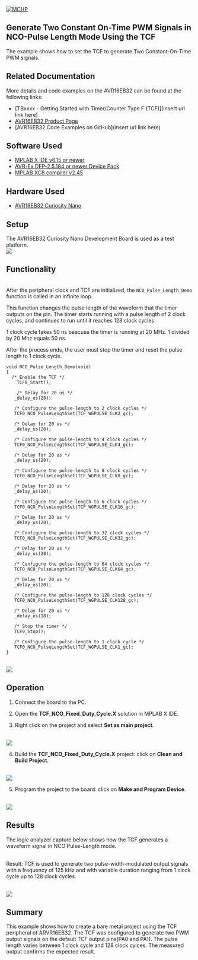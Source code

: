 [![MCHP](../images/microchip.png)](https://www.microchip.com)

## Generate Two Constant On-Time PWM Signals in NCO-Pulse Length Mode Using the TCF

The example shows how to set the TCF to generate Two Constant-On-Time PWM signals.

## Related Documentation
More details and code examples on the AVR16EB32 can be found at the following links:
- [TBxxxx - Getting Started with Timer/Counter Type F (TCF)](insert url link here)
- [AVR16EB32 Product Page](https://www.microchip.com/en-us/product/AVR16EB32)
- [AVR16EB32 Code Examples on GitHub](insert url link here)

## Software Used
- [MPLAB X IDE v6.15 or newer](https://www.microchip.com/en-us/tools-resources/develop/mplab-x-ide)
- [AVR-Ex DFP-2.5.184 or newer Device Pack](https://packs.download.microchip.com/)
- [MPLAB XC8 compiler v2.45](https://www.microchip.com/en-us/tools-resources/develop/mplab-xc-compilers/downloads-documentation#XC8)

## Hardware Used
- [AVR16EB32 Curiosity Nano](https://www.microchip.com/en-us/product/AVR16EB32)

## Setup
The AVR16EB32 Curiosity Nano Development Board is used as a test platform.
<br><img src="../images/AVR16EB32_Cnano_Board.png">

## Functionality
<br>After the peripheral clock and TCF are initialized, the  ```NCO_Pulse_Length_Demo``` function is called in an infinite loop.

This function changes the pulse length of the waveform that the timer outputs on the pin. The timer starts running with a pulse length of 2 clock cycles, and continues to run until it reaches 128 clock cycles.

1 clock cycle takes 50 ns beacuse the timer is running at 20 MHz. 1 divided by 20 Mhz equals 50 ns.

After the process ends, the user must stop the timer and reset the pulse length to 1 clock cycle.

```
void NCO_Pulse_Length_Demo(void)
{
  /* Enable the TCF */
    TCF0_Start(); 
    
    /* Delay for 20 us */
   _delay_us(20);
   
   /* Configure the pulse-length to 2 clock cycles */
   TCF0_NCO_PulseLengthSet(TCF_WGPULSE_CLK2_gc);
   
   /* Delay for 20 us */
   _delay_us(20);
   
   /* Configure the pulse-length to 4 clock cycles */
   TCF0_NCO_PulseLengthSet(TCF_WGPULSE_CLK4_gc);
   
   /* Delay for 20 us */
   _delay_us(20);
   
   /* Configure the pulse-length to 8 clock cycles */
   TCF0_NCO_PulseLengthSet(TCF_WGPULSE_CLK8_gc);
   
   /* Delay for 20 us */
   _delay_us(20);
   
   /* Configure the pulse-length to 6 clock cycles */
   TCF0_NCO_PulseLengthSet(TCF_WGPULSE_CLK16_gc);
   
   /* Delay for 20 us */
   _delay_us(20);
   
   /* Configure the pulse-length to 32 clock cycles */
   TCF0_NCO_PulseLengthSet(TCF_WGPULSE_CLK32_gc);
   
   /* Delay for 20 us */
   _delay_us(20);
   
   /* Configure the pulse-length to 64 clock cycles */
   TCF0_NCO_PulseLengthSet(TCF_WGPULSE_CLK64_gc);
   
   /* Delay for 20 us */
   _delay_us(20);
   
   /* Configure the pulse-length to 128 clock cycles */
   TCF0_NCO_PulseLengthSet(TCF_WGPULSE_CLK128_gc);
   
   /* Delay for 20 us */
   _delay_us(18);
   
   /* Stop the timer */
   TCF0_Stop();
   
   /* Configure the pulse-length to 1 clock cycle */
   TCF0_NCO_PulseLengthSet(TCF_WGPULSE_CLK1_gc);
}

```
<br><img src="../images/ncoPlFlowchart.png">



## Operation
 1. Connect the board to the PC.

 2. Open the  **TCF_NCO_Fixed_Duty_Cycle.X** solution in MPLAB X IDE.

 3. Right click on the project and select **Set as main project**.

<br><img src="../images/setAsMain.png">

 4. Build the  **TCF_NCO_Fixed_Duty_Cycle.X**  project: click on **Clean and Build Project**.

<br><img src="../images/cleanAndBuild.png">

 5. Program the project to the board: click on **Make and Program Device**.

<br><img src="../images/flashProject.png">


## Results

The logic analyzer capture below shows how the TCF generates a waveform signal in NCO Pulse-Length mode.

<br>Result: TCF is used to generate two pulse-width-modulated output signals with a frequency of 125 kHz and with variable duration ranging from 1 clock cycle up to 128 clock cycles.

<br><img src="../images/ncoPlResult.png">


## Summary

This example shows how to create a bare metal project using the TCF peripheral of ARVR16EB32. The TCF was configured to generate two PWM output signals on the default TCF output pins(PA0 and PA1). The pulse length varies between 1 clock cycle and 128 clock cylces. The measured output confirms the expected result.